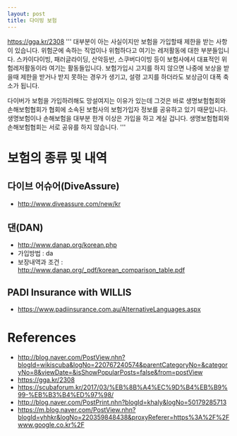 ```yaml
---
layout: post
title: 다이빙 보험
---
```


https://gga.kr/2308
'''
대부분이 아는 사실이지만 보험을 가입할때 제한을 받는 사항이 있습니다. 위험군에 속하는 직업이나 위험하다고 여기는 레저활동에 대한 부분들입니다. 스카이다이빙, 패러글라이딩, 산악등반, 스쿠버다이빙 등이 보험사에서 대표적인 위험레저활동이라  여기는 활동들입니다. 보험가입시 고지를 하지 않으면 나중에 보상을 받을때 제한을 받거나 받지 못하는 경우가 생기고, 설령 고지를 하더라도 보상금이 대폭 축소가 됩니다.

다이버가 보험을 가입하려해도 망설여지는 이유가 있는데 그것은 바로 생명보험협회와 손해보험협회가 협회에 소속된 보험사의 보험가입자 정보를 공유하고 있기 때문입니다. 생명보험이나 손해보험을 대부분 한개 이상은 가입을 하고 계실 겁니다. 생명보험협회와 손해보험협회는 서로 공유를 하지 않습니다.
'''

# 보험의 종류 및 내역

## 다이브 어슈어(DiveAssure)

* http://www.diveassure.com/new/kr

## 댄(DAN)

* http://www.danap.org/korean.php
* 가입방법 : da
* 보장내역과 조건 : http://www.danap.org/_pdf/korean_comparison_table.pdf

## PADI Insurance with WILLIS

* https://www.padiinsurance.com.au/AlternativeLanguages.aspx

# References

* http://blog.naver.com/PostView.nhn?blogId=wikiscuba&logNo=220767240574&parentCategoryNo=&categoryNo=8&viewDate=&isShowPopularPosts=false&from=postView
* https://gga.kr/2308
* https://scubaforum.kr/2017/03/%EB%8B%A4%EC%9D%B4%EB%B9%99-%EB%B3%B4%ED%97%98/
* http://blog.naver.com/PostPrint.nhn?blogId=khaly&logNo=50179285713
* https://m.blog.naver.com/PostView.nhn?blogId=yhhkr&logNo=220359848438&proxyReferer=https%3A%2F%2Fwww.google.co.kr%2F



